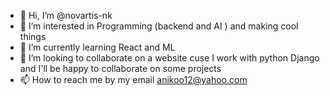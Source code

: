 - 👋 Hi, I’m @novartis-nk
- 👀 I’m interested in Programming (backend and AI ) and making cool things 
- 🌱 I’m currently learning React and ML
- 💞️ I’m looking to collaborate on a website cuse I work with python Django and I'll be happy to collaborate on some projects
- 📫 How to reach me by my email anikoo12@yahoo.com

<!---
novartis-nk/novartis-nk is a ✨ special ✨ repository because its `README.md` (this file) appears on your GitHub profile.
You can click the Preview link to take a look at your changes.
--->
